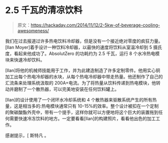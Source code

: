# 2.5 千瓦的清凉饮料

> 原文：<https://hackaday.com/2014/11/12/2-5kw-of-beverage-cooling-awesomeness/>

我们在过去报道过许多热电饮料冷却器，但是没有一个接近绝对零度的疯狂力量。[Ilan Moyer]着手设计一种饮料冷却器，以最快的速度将饮料从室温冷却到 5 摄氏度，看起来他成功了。AbsolutZero 的功耗约为 2.5 千瓦，运行 8 个水冷热电模块来快速冷却饮料。

[Ilan]将他的机械师技能用于工作，并为此建造制造了许多定制零件。他用实心铜加工出每个热电冷却器的水块，从每个热电冷却器中带走热量。他还制作了自己的汇流条来处理系统汲取的 200A+电流。为了将热量从饮料传递到热电模块，他转动并磨制了一个散热器，可以完美地安装在任何饮料罐上。

[Ilan]的设计使用了一个闭环水冷却系统和 4 个散热器来驱散系统产生的所有热量，这是相当多的:热电模块通常只有 10-15%的效率。整个设计被扣在一个定制的聚碳酸酯外壳中，带有一个提手，这样你就可以方便地将这个巨大的装置拖到任何需要快速冷冻饮料的地方。一定要看看[Ilan]的构建照片，看看他出色的加工工作。

感谢提示，[ 斯特凡 。